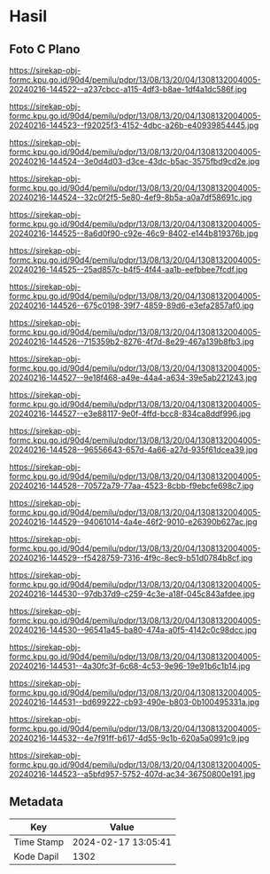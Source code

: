 # Hasil

## Foto C Plano

https://sirekap-obj-formc.kpu.go.id/90d4/pemilu/pdpr/13/08/13/20/04/1308132004005-20240216-144522--a237cbcc-a115-4df3-b8ae-1df4a1dc586f.jpg

https://sirekap-obj-formc.kpu.go.id/90d4/pemilu/pdpr/13/08/13/20/04/1308132004005-20240216-144523--f92025f3-4152-4dbc-a26b-e40939854445.jpg

https://sirekap-obj-formc.kpu.go.id/90d4/pemilu/pdpr/13/08/13/20/04/1308132004005-20240216-144524--3e0d4d03-d3ce-43dc-b5ac-3575fbd9cd2e.jpg

https://sirekap-obj-formc.kpu.go.id/90d4/pemilu/pdpr/13/08/13/20/04/1308132004005-20240216-144524--32c0f2f5-5e80-4ef9-8b5a-a0a7df58691c.jpg

https://sirekap-obj-formc.kpu.go.id/90d4/pemilu/pdpr/13/08/13/20/04/1308132004005-20240216-144525--8a6d0f90-c92e-46c9-8402-e144b819376b.jpg

https://sirekap-obj-formc.kpu.go.id/90d4/pemilu/pdpr/13/08/13/20/04/1308132004005-20240216-144525--25ad857c-b4f5-4f44-aa1b-eefbbee7fcdf.jpg

https://sirekap-obj-formc.kpu.go.id/90d4/pemilu/pdpr/13/08/13/20/04/1308132004005-20240216-144526--675c0198-39f7-4859-89d6-e3efa2857af0.jpg

https://sirekap-obj-formc.kpu.go.id/90d4/pemilu/pdpr/13/08/13/20/04/1308132004005-20240216-144526--715359b2-8276-4f7d-8e29-467a139b8fb3.jpg

https://sirekap-obj-formc.kpu.go.id/90d4/pemilu/pdpr/13/08/13/20/04/1308132004005-20240216-144527--9e18f468-a49e-44a4-a634-39e5ab221243.jpg

https://sirekap-obj-formc.kpu.go.id/90d4/pemilu/pdpr/13/08/13/20/04/1308132004005-20240216-144527--e3e88117-9e0f-4ffd-bcc8-834ca8ddf996.jpg

https://sirekap-obj-formc.kpu.go.id/90d4/pemilu/pdpr/13/08/13/20/04/1308132004005-20240216-144528--96556643-657d-4a66-a27d-935f61dcea39.jpg

https://sirekap-obj-formc.kpu.go.id/90d4/pemilu/pdpr/13/08/13/20/04/1308132004005-20240216-144528--70572a79-77aa-4523-8cbb-f9ebcfe698c7.jpg

https://sirekap-obj-formc.kpu.go.id/90d4/pemilu/pdpr/13/08/13/20/04/1308132004005-20240216-144529--94061014-4a4e-46f2-9010-e26390b627ac.jpg

https://sirekap-obj-formc.kpu.go.id/90d4/pemilu/pdpr/13/08/13/20/04/1308132004005-20240216-144529--f5428759-7316-4f9c-8ec9-b51d0784b8cf.jpg

https://sirekap-obj-formc.kpu.go.id/90d4/pemilu/pdpr/13/08/13/20/04/1308132004005-20240216-144530--97db37d9-c259-4c3e-a18f-045c843afdee.jpg

https://sirekap-obj-formc.kpu.go.id/90d4/pemilu/pdpr/13/08/13/20/04/1308132004005-20240216-144530--96541a45-ba80-474a-a0f5-4142c0c98dcc.jpg

https://sirekap-obj-formc.kpu.go.id/90d4/pemilu/pdpr/13/08/13/20/04/1308132004005-20240216-144531--4a30fc3f-6c68-4c53-9e96-19e91b6c1b14.jpg

https://sirekap-obj-formc.kpu.go.id/90d4/pemilu/pdpr/13/08/13/20/04/1308132004005-20240216-144531--bd699222-cb93-490e-b803-0b100495331a.jpg

https://sirekap-obj-formc.kpu.go.id/90d4/pemilu/pdpr/13/08/13/20/04/1308132004005-20240216-144532--4e7f91ff-b617-4d55-9c1b-620a5a0991c9.jpg

https://sirekap-obj-formc.kpu.go.id/90d4/pemilu/pdpr/13/08/13/20/04/1308132004005-20240216-144523--a5bfd957-5752-407d-ac34-36750800e191.jpg


## Metadata

| Key        | Value               |
| ---------- | ------------------- |
| Time Stamp | 2024-02-17 13:05:41 |
| Kode Dapil | 1302                |



